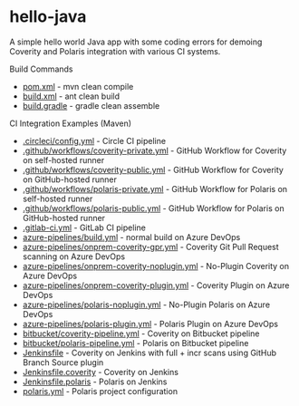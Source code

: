 # hello-java

A simple hello world Java app with some coding errors for demoing Coverity and Polaris integration with various CI systems.

Build Commands
- [pom.xml](pom.xml) - mvn clean compile
- [build.xml](build.xml) - ant clean build
- [build.gradle](build.gradle) - gradle clean assemble

CI Integration Examples (Maven)
- [.circleci/config.yml](.circleci/config.yml) - Circle CI pipeline
- [.github/workflows/coverity-private.yml](.github/workflows/coverity-private.yml) - GitHub Workflow for Coverity on self-hosted runner
- [.github/workflows/coverity-public.yml](.github/workflows/coverity-public.yml) - GitHub Workflow for Coverity on GitHub-hosted runner
- [.github/workflows/polaris-private.yml](.github/workflows/polaris-private.yml) - GitHub Workflow for Polaris on self-hosted runner
- [.github/workflows/polaris-public.yml](.github/workflows/polaris-public.yml) - GitHub Workflow for Polaris on GitHub-hosted runner
- [.gitlab-ci.yml](.gitlab-ci.yml) - GitLab CI pipeline
- [azure-pipelines/build.yml](azure-pipelines/build.yml) - normal build on Azure DevOps
- [azure-pipelines/onprem-coverity-gpr.yml](azure-pipelines/onprem-coverity-gpr.yml) - Coverity Git Pull Request scanning on Azure DevOps
- [azure-pipelines/onprem-coverity-noplugin.yml](azure-pipelines/onprem-coverity-noplugin.yml) - No-Plugin Coverity on Azure DevOps
- [azure-pipelines/onprem-coverity-plugin.yml](azure-pipelines/onprem-coverity-plugin.yml) - Coverity Plugin on Azure DevOps
- [azure-pipelines/polaris-noplugin.yml](azure-pipelines/polaris-noplugin.yml) - No-Plugin Polaris on Azure DevOps
- [azure-pipelines/polaris-plugin.yml](azure-pipelines/polaris-plugin.yml) - Polaris Plugin on Azure DevOps
- [bitbucket/coverity-pipeline.yml](bitbucket/coverity-pipeline.yml) - Coverity on Bitbucket pipeline
- [bitbucket/polaris-pipeline.yml](bitbucket/polaris-pipeline.yml) - Polaris on Bitbucket pipeline
- [Jenkinsfile](Jenkinsfile) - Coverity on Jenkins with full + incr scans using GitHub Branch Source plugin
- [Jenkinsfile.coverity](Jenkinsfile.coverity) - Coverity on Jenkins
- [Jenkinsfile.polaris](Jenkinsfile.polaris) - Polaris on Jenkins
- [polaris.yml](polaris.yml) - Polaris project configuration
